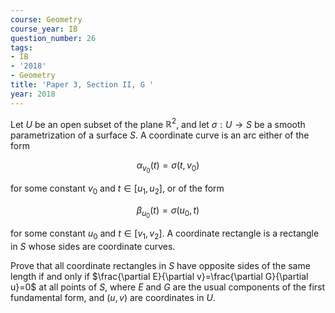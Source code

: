 ```yaml
---
course: Geometry
course_year: IB
question_number: 26
tags:
- IB
- '2018'
- Geometry
title: 'Paper 3, Section II, G '
year: 2018
---
```




Let $U$ be an open subset of the plane $\mathbb{R}^{2}$, and let $\sigma: U \rightarrow S$ be a smooth parametrization of a surface $S$. A coordinate curve is an arc either of the form

$$\alpha_{v_{0}}(t)=\sigma\left(t, v_{0}\right)$$

for some constant $v_{0}$ and $t \in\left[u_{1}, u_{2}\right]$, or of the form

$$\beta_{u_{0}}(t)=\sigma\left(u_{0}, t\right)$$

for some constant $u_{0}$ and $t \in\left[v_{1}, v_{2}\right]$. A coordinate rectangle is a rectangle in $S$ whose sides are coordinate curves.

Prove that all coordinate rectangles in $S$ have opposite sides of the same length if and only if $\frac{\partial E}{\partial v}=\frac{\partial G}{\partial u}=0$ at all points of $S$, where $E$ and $G$ are the usual components of the first fundamental form, and $(u, v)$ are coordinates in $U$.